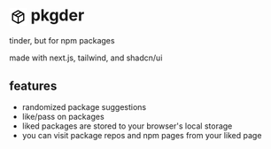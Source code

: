 # <img src="./src/app/icon.svg" alt="pkgder logo" height="32" style="vertical-align: middle;" /> pkgder

tinder, but for npm packages

made with next.js, tailwind, and shadcn/ui

## features
- randomized package suggestions
- like/pass on packages
- liked packages are stored to your browser's local storage
- you can visit package repos and npm pages from your liked page

